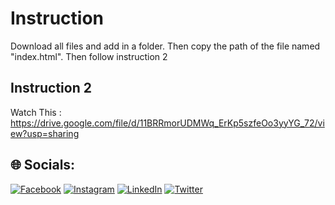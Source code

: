 # Instruction
Download all files and add in a folder. Then copy the path of the file named "index.html". Then follow instruction 2
## Instruction 2
Watch This : https://drive.google.com/file/d/11BRRmorUDMWq_ErKp5szfeOo3yyYG_72/view?usp=sharing

## 🌐 Socials:
[![Facebook](https://img.shields.io/badge/Facebook-%231877F2.svg?logo=Facebook&logoColor=white)](https://facebook.com/aindriksarkar) [![Instagram](https://img.shields.io/badge/Instagram-%23E4405F.svg?logo=Instagram&logoColor=white)](https://instagram.com/ig_aindrik) [![LinkedIn](https://img.shields.io/badge/LinkedIn-%230077B5.svg?logo=linkedin&logoColor=white)](https://linkedin.com/in/aindriksarkar) [![Twitter](https://img.shields.io/badge/Twitter-%231DA1F2.svg?logo=Twitter&logoColor=white)](https://twitter.com/tw_aindrik) 
